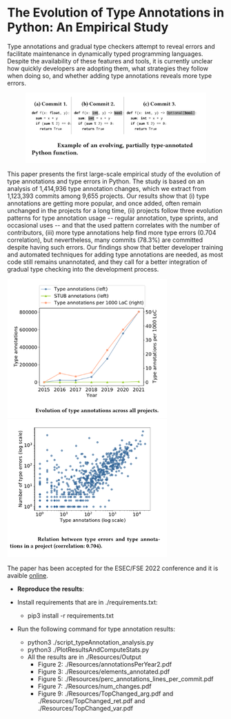 # The Evolution of Type Annotations in Python: An Empirical Study

Type annotations and gradual type checkers attempt to reveal errors and facilitate maintenance  in dynamically typed programming languages. Despite the availability of these features and tools, it is currently unclear how quickly developers are adopting them, what strategies they follow when doing so, and whether adding type annotations reveals more type errors.

<p align="center">
<img src="Resources/img/fse0.png" alt="drawing" width="420"/>
</p>

This paper presents the first large-scale empirical study of the evolution of type annotations and type errors in Python. The study is based on an analysis of 1,414,936 type annotation changes, which we extract from 1,123,393 commits among 9,655 projects.
Our results show that (i) type annotations are getting more popular, and once added, often remain unchanged in the projects for a long time, (ii) projects follow three evolution patterns for type annotation usage -- regular annotation, type sprints, and occasional uses -- and that the used pattern correlates with the number of contributors, (iii) more type annotations help find more type errors (0.704 correlation), but nevertheless, many commits (78.3%) are committed despite having such errors. Our findings show that better developer training and automated techniques for adding type annotations are needed, as most code still remains unannotated, and they call for a better integration of gradual type checking into the development process.

<p float="left">
  <img src="Resources/img/fse1.png" width="370" />
  <img src="Resources/img/fse3.png" width="370" /> 
</p>


The paper has been accepted for the ESEC/FSE 2022 conference and it is avaible [online](https://www.software-lab.org/publications/FSE22TypeAnnotationsStudy.pdf).


* **Reproduce the results**:
- Install requirements that are in ./requirements.txt:
	- pip3 install -r requirements.txt

- Run the following command for type annotation results:
	- python3 ./script_typeAnnotation_analysis.py
	- python3 ./PlotResultsAndComputeStats.py
	- All the results are in ./Resources/Output
		- Figure 2: ./Resources/annotationsPerYear2.pdf
		- Figure 3: ./Resources/elements_annotated.pdf
		- Figure 5: ./Resources/perc_annotations_lines_per_commit.pdf
		- Figure 7: ./Resources/num_changes.pdf
		- Figure 9: ./Resources/TopChanged_arg.pdf and ./Resources/TopChanged_ret.pdf and ./Resources/TopChanged_var.pdf
	

